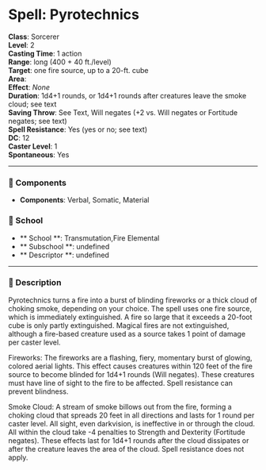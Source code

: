 
# Spell: Pyrotechnics
**Class**: Sorcerer  
**Level**: 2  
**Casting Time**: 1 action  
**Range**: long (400 + 40 ft./level)  
**Target**: one fire source, up to a 20-ft. cube  
**Area**:   
**Effect**: _None_  
**Duration**: 1d4+1 rounds, or 1d4+1 rounds after creatures leave the smoke cloud; see text  
**Saving Throw**: See Text, Will negates (+2 vs. Will negates or Fortitude negates; see text)  
**Spell Resistance**: Yes (yes or no; see text)  
**DC**: 12  
**Caster Level**: 1  
**Spontaneous**: Yes

---

### 🔮 Components
- **Components**: Verbal, Somatic, Material

### 🏫 School
- ** School **: Transmutation,Fire Elemental
- ** Subschool **: undefined
- ** Descriptor **: undefined
---

### 📜 Description
Pyrotechnics turns a fire into a burst of blinding fireworks or a thick cloud of choking smoke, depending on your choice. The spell uses one fire source, which is immediately extinguished. A fire so large that it exceeds a 20-foot cube is only partly extinguished. Magical fires are not extinguished, although a fire-based creature used as a source takes 1 point of damage per caster level.

Fireworks: The fireworks are a flashing, fiery, momentary burst of glowing, colored aerial lights. This effect causes creatures within 120 feet of the fire source to become blinded for 1d4+1 rounds (Will negates). These creatures must have line of sight to the fire to be affected. Spell resistance can prevent blindness.

Smoke Cloud: A stream of smoke billows out from the fire, forming a choking cloud that spreads 20 feet in all directions and lasts for 1 round per caster level. All sight, even darkvision, is ineffective in or through the cloud. All within the cloud take -4 penalties to Strength and Dexterity (Fortitude negates). These effects last for 1d4+1 rounds after the cloud dissipates or after the creature leaves the area of the cloud. Spell resistance does not apply.
